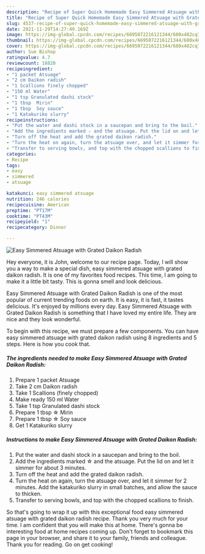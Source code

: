 ```yaml
---
description: "Recipe of Super Quick Homemade Easy Simmered Atsuage with Grated Daikon Radish"
title: "Recipe of Super Quick Homemade Easy Simmered Atsuage with Grated Daikon Radish"
slug: 4537-recipe-of-super-quick-homemade-easy-simmered-atsuage-with-grated-daikon-radish
date: 2021-11-29T14:27:49.169Z
image: https://img-global.cpcdn.com/recipes/6695072216121344/680x482cq70/easy-simmered-atsuage-with-grated-daikon-radish-recipe-main-photo.jpg
thumbnail: https://img-global.cpcdn.com/recipes/6695072216121344/680x482cq70/easy-simmered-atsuage-with-grated-daikon-radish-recipe-main-photo.jpg
cover: https://img-global.cpcdn.com/recipes/6695072216121344/680x482cq70/easy-simmered-atsuage-with-grated-daikon-radish-recipe-main-photo.jpg
author: Sue Bishop
ratingvalue: 4.7
reviewcount: 18820
recipeingredient:
- "1 packet Atsuage"
- "2 cm Daikon radish"
- "1 Scallions finely chopped"
- "150 ml Water"
- "1 tsp Granulated dashi stock"
- "1 tbsp  Mirin"
- "1 tbsp  Soy sauce"
- "1 Katakuriko slurry"
recipeinstructions:
- "Put the water and dashi stock in a saucepan and bring to the boil."
- "Add the ingredients marked ☆ and the atsuage. Put the lid on and let it simmer for about 3 minutes."
- "Turn off the heat and add the grated daikon radish."
- "Turn the heat on again, turn the atsuage over, and let it simmer for 2 minutes. Add the katakuriko slurry in small batches, and allow the sauce to thicken."
- "Transfer to serving bowls, and top with the chopped scallions to finish."
categories:
- Recipe
tags:
- easy
- simmered
- atsuage

katakunci: easy simmered atsuage 
nutrition: 246 calories
recipecuisine: American
preptime: "PT17M"
cooktime: "PT43M"
recipeyield: "1"
recipecategory: Dinner

---
```



![Easy Simmered Atsuage with Grated Daikon Radish](https://img-global.cpcdn.com/recipes/6695072216121344/680x482cq70/easy-simmered-atsuage-with-grated-daikon-radish-recipe-main-photo.jpg)

Hey everyone, it is John, welcome to our recipe page. Today, I will show you a way to make a special dish, easy simmered atsuage with grated daikon radish. It is one of my favorites food recipes. This time, I am going to make it a little bit tasty. This is gonna smell and look delicious.



Easy Simmered Atsuage with Grated Daikon Radish is one of the most popular of current trending foods on earth. It is easy, it is fast, it tastes delicious. It's enjoyed by millions every day. Easy Simmered Atsuage with Grated Daikon Radish is something that I have loved my entire life. They are nice and they look wonderful.


To begin with this recipe, we must prepare a few components. You can have easy simmered atsuage with grated daikon radish using 8 ingredients and 5 steps. Here is how you cook that.

<!--inarticleads1-->

##### The ingredients needed to make Easy Simmered Atsuage with Grated Daikon Radish:

1. Prepare 1 packet Atsuage
1. Take 2 cm Daikon radish
1. Take 1 Scallions (finely chopped)
1. Make ready 150 ml Water
1. Take 1 tsp Granulated dashi stock
1. Prepare 1 tbsp ☆ Mirin
1. Prepare 1 tbsp ☆ Soy sauce
1. Get 1 Katakuriko slurry




<!--inarticleads2-->

##### Instructions to make Easy Simmered Atsuage with Grated Daikon Radish:

1. Put the water and dashi stock in a saucepan and bring to the boil.
1. Add the ingredients marked ☆ and the atsuage. Put the lid on and let it simmer for about 3 minutes.
1. Turn off the heat and add the grated daikon radish.
1. Turn the heat on again, turn the atsuage over, and let it simmer for 2 minutes. Add the katakuriko slurry in small batches, and allow the sauce to thicken.
1. Transfer to serving bowls, and top with the chopped scallions to finish.




So that's going to wrap it up with this exceptional food easy simmered atsuage with grated daikon radish recipe. Thank you very much for your time. I am confident that you will make this at home. There's gonna be interesting food at home recipes coming up. Don't forget to bookmark this page in your browser, and share it to your family, friends and colleague. Thank you for reading. Go on get cooking!
